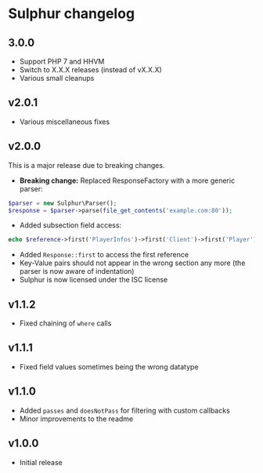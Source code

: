 # Sulphur changelog

## 3.0.0

* Support PHP 7 and HHVM
* Switch to X.X.X releases (instead of vX.X.X)
* Various small cleanups

## v2.0.1

* Various miscellaneous fixes

## v2.0.0

This is a major release due to breaking changes.

* __Breaking change:__ Replaced ResponseFactory with a more generic parser:
```php
$parser = new Sulphur\Parser();
$response = $parser->parse(file_get_contents('example.com:80'));
```
* Added subsection field access:
```php
echo $reference->first('PlayerInfos')->first('Client')->first('Player')->Name;
```
* Added `Response::first` to access the first reference
* Key-Value pairs should not appear in the wrong section any more (the parser is now aware of indentation)
* Sulphur is now licensed under the ISC license

## v1.1.2

* Fixed chaining of `where` calls

## v1.1.1

* Fixed field values sometimes being the wrong datatype

## v1.1.0

* Added `passes` and `doesNotPass` for filtering with custom callbacks
* Minor improvements to the readme

## v1.0.0

* Initial release
